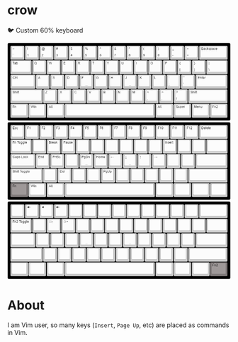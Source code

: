 crow
====
:bird: Custom 60% keyboard

![Keyboard](res/keyboard-layout.png)
![Keyboard Layer 1](res/keyboard-layout%20(1).png)
![Keyboard Layer 2](res/keyboard-layout%20(2).png)

About
=====

I am Vim user, so many keys (```Insert```, ```Page Up```, etc) are placed as commands in Vim. 
